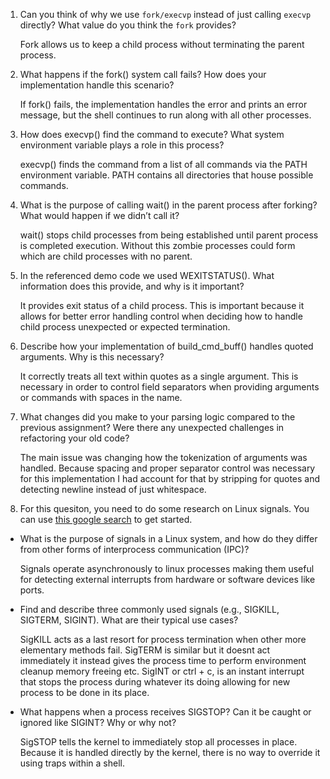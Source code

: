 1. Can you think of why we use `fork/execvp` instead of just calling `execvp` directly? What value do you think the `fork` provides?

    Fork allows us to keep a child process without terminating the parent process.

2. What happens if the fork() system call fails? How does your implementation handle this scenario?

    If fork() fails, the implementation handles the error and prints an error message, but the shell continues to run along with all other processes.

3. How does execvp() find the command to execute? What system environment variable plays a role in this process?

    execvp() finds the command from a list of all commands via the PATH environment variable. PATH contains all directories that house possible commands.

4. What is the purpose of calling wait() in the parent process after forking? What would happen if we didn’t call it?

    wait() stops child processes from being established until parent process is completed execution. Without this zombie processes could form which are child processes with no parent.

5. In the referenced demo code we used WEXITSTATUS(). What information does this provide, and why is it important?

    It provides exit status of a child process. This is important because it allows for better error handling control when deciding how to handle child process unexpected or expected termination.

6. Describe how your implementation of build_cmd_buff() handles quoted arguments. Why is this necessary?

    It correctly treats all text within quotes as a single argument. This is necessary in order to control field separators when providing arguments or commands with spaces in the name. 

7. What changes did you make to your parsing logic compared to the previous assignment? Were there any unexpected challenges in refactoring your old code?

    The main issue was changing how the tokenization of arguments was handled. Because spacing and proper separator control was necessary for this implementation I had account for that by stripping for quotes and detecting newline instead of just whitespace. 

8. For this quesiton, you need to do some research on Linux signals. You can use [this google search](https://www.google.com/search?q=Linux+signals+overview+site%3Aman7.org+OR+site%3Alinux.die.net+OR+site%3Atldp.org&oq=Linux+signals+overview+site%3Aman7.org+OR+site%3Alinux.die.net+OR+site%3Atldp.org&gs_lcrp=EgZjaHJvbWUyBggAEEUYOdIBBzc2MGowajeoAgCwAgA&sourceid=chrome&ie=UTF-8) to get started.

- What is the purpose of signals in a Linux system, and how do they differ from other forms of interprocess communication (IPC)?

    Signals operate asynchronously to linux processes making them useful for detecting external interrupts from hardware or software devices like ports.

- Find and describe three commonly used signals (e.g., SIGKILL, SIGTERM, SIGINT). What are their typical use cases?

    SigKILL acts as a last resort for process termination when other more elementary methods fail. SigTERM is similar but it doesnt act immediately it instead gives the process time to perform environment cleanup memory freeing etc. SigINT or ctrl + c, is an instant interrupt that stops the process during whatever its doing allowing for new process to be done in its place.

- What happens when a process receives SIGSTOP? Can it be caught or ignored like SIGINT? Why or why not?

    SigSTOP tells the kernel to immediately stop all processes in place. Because it is handled directly by the kernel, there is no way to override it using traps within a shell.
  
